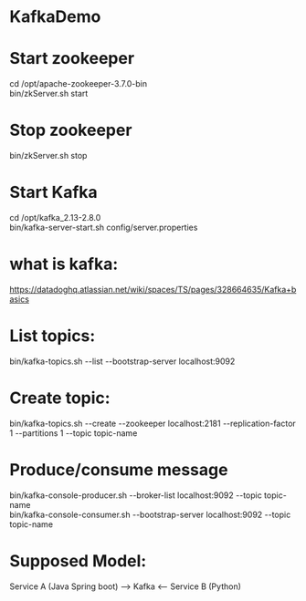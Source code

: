 # KafkaDemo

# Start zookeeper
cd /opt/apache-zookeeper-3.7.0-bin  
bin/zkServer.sh start

# Stop zookeeper
bin/zkServer.sh stop

# Start Kafka
cd /opt/kafka_2.13-2.8.0  
bin/kafka-server-start.sh config/server.properties 

# what is kafka:
https://datadoghq.atlassian.net/wiki/spaces/TS/pages/328664635/Kafka+basics

# List topics:
bin/kafka-topics.sh --list --bootstrap-server localhost:9092

# Create topic:
bin/kafka-topics.sh --create --zookeeper localhost:2181 --replication-factor 1 --partitions 1 --topic topic-name

# Produce/consume message
bin/kafka-console-producer.sh --broker-list localhost:9092 --topic topic-name  
bin/kafka-console-consumer.sh --bootstrap-server localhost:9092 --topic topic-name

# Supposed Model:
Service A (Java Spring boot) --> Kafka <-- Service B (Python)

